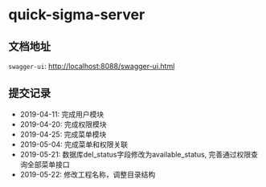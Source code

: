 # quick-sigma-server

## 文档地址
`swagger-ui`: [http://localhost:8088/swagger-ui.html](http://localhost:8088/swagger-ui.html)

## 提交记录
- 2019-04-11: 完成用户模块
- 2019-04-20: 完成权限模块
- 2019-04-25: 完成菜单模块
- 2019-05-04: 完成菜单和权限关联
- 2019-05-21: 数据库del_status字段修改为available_status, 完善通过权限查询全部菜单接口
- 2019-05-22: 修改工程名称，调整目录结构